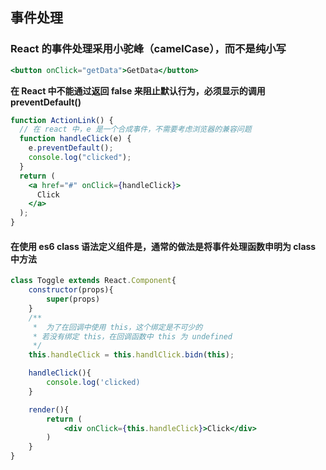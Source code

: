 ## 事件处理

### React 的事件处理采用小驼峰（camelCase），而不是纯小写

```jsx
<button onClick="getData">GetData</button>
```

**在 React 中不能通过返回 false 来阻止默认行为，必须显示的调用 preventDefault()**

```jsx
function ActionLink() {
  // 在 react 中，e 是一个合成事件，不需要考虑浏览器的兼容问题
  function handleClick(e) {
    e.preventDefault();
    console.log("clicked");
  }
  return (
    <a href="#" onClick={handleClick}>
      Click
    </a>
  );
}
```

#### 在使用 es6 class 语法定义组件是，通常的做法是将事件处理函数申明为 class 中方法

```jsx
class Toggle extends React.Component{
    constructor(props){
        super(props)
    }
    /**
     *  为了在回调中使用 this，这个绑定是不可少的
     * 若没有绑定 this，在回调函数中 this 为 undefined
     */
    this.handleClick = this.handlClick.bidn(this);

    handleClick(){
        console.log('clicked)
    }

    render(){
        return (
            <div onClick={this.handleClick}>Click</div>
        )
    }
}
```
